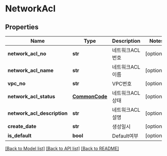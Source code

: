 # NetworkAcl

## Properties
Name | Type | Description | Notes
------------ | ------------- | ------------- | -------------
**network_acl_no** | **str** | 네트워크ACL번호 | [optional] 
**network_acl_name** | **str** | 네트워크ACL이름 | [optional] 
**vpc_no** | **str** | VPC번호 | [optional] 
**network_acl_status** | [**CommonCode**](CommonCode.md) | 네트워크ACL상태 | [optional] 
**network_acl_description** | **str** | 네트워크ACL설명 | [optional] 
**create_date** | **str** | 생성일시 | [optional] 
**is_default** | **bool** | Default여부 | [optional] 

[[Back to Model list]](../README.md#documentation-for-models) [[Back to API list]](../README.md#documentation-for-api-endpoints) [[Back to README]](../README.md)


